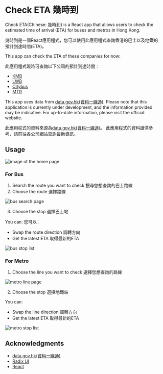 # Check ETA 幾時到

Check ETA(Chinese: 幾時到) is a React app that allows users to check the estimated time of arrival (ETA) for buses and metros in Hong Kong.

幾時到是一個React應用程式，您可以使用此應用程式查詢香港的巴士以及地鐵的預計到達時間(ETA)。

This app can check the ETA of these companies for now:

此應用程式現時可查詢以下公司的預計到達時間：

- [KMB](https://www.kmb.hk/)
- [LWB](https://www.kmb.hk/)
- [Citybus](https://www.citybus.com.hk/home/default.aspx?intLangID=2)
- [MTR](https://www.mtr.com.hk/ch/customer/main/index.html)

This app uses data from [data.gov.hk(資料一線通)](https://data.gov.hk/). 
Please note that this application is currently under development, and the information provided may be indicative. 
For up-to-date information, please visit the official website.

此應用程式的資料來源為[data.gov.hk(資料一線通)](https://data.gov.hk/)。
此應用程式的資料謹供參考，請前往各公司網站查詢最新資訊。

## Usage

![image of the home page](src/res/img/bus_1.jpg)

### For Bus

1. Search the route you want to check
   搜尋您想查詢的巴士路線
2. Choose the route
   選擇路線

![bus search page](src/res/img/bus_2.jpg)

3. Choose the stop
   選擇巴士站

You can:
您可以：

- Swap the route direction
  調轉方向
- Get the latest ETA
  取得最新的ETA

![bus stop list](src/res/img/bus_3.jpg)


### For Metro

1. Choose the line you want to check
   選擇您想查詢的路線

![metro line page](src/res/img/mtr_1.jpg)

2. Choose the stop
   選擇地鐵站

You can:

- Swap the line direction
  調轉方向
- Get the latest ETA
  取得最新的ETA

![metro stop list](src/res/img/mtr_2.jpg)

## Acknowledgments

-   [data.gov.hk(資料一線通)](https://data.gov.hk/)
-   [Radix UI](https://www.radix-ui.com/)
-   [React](https://react.dev/)
